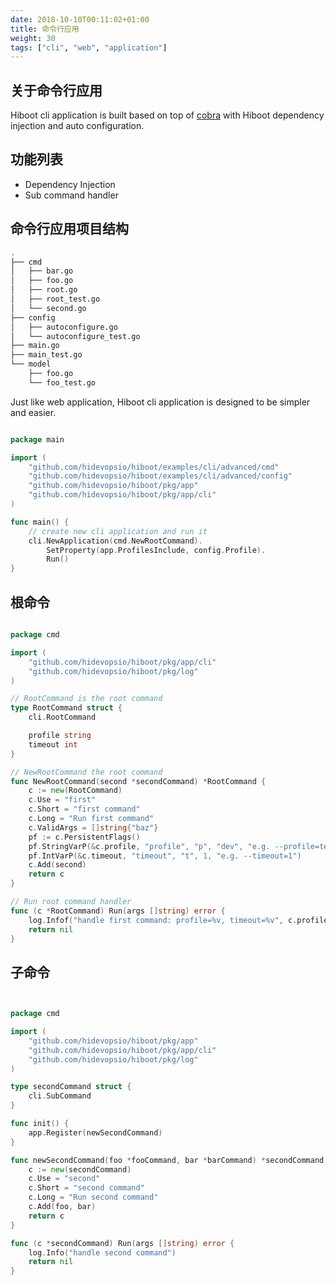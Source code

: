 ```yaml
---
date: 2018-10-10T00:11:02+01:00
title: 命令行应用
weight: 30
tags: ["cli", "web", "application"]
---
```


## 关于命令行应用

Hiboot cli application is built based on top of [cobra](https://github.com/spf13/cobra) with Hiboot dependency injection and auto configuration.

## 功能列表

* Dependency Injection
* Sub command handler

## 命令行应用项目结构

```bash
.
├── cmd
│   ├── bar.go
│   ├── foo.go
│   ├── root.go
│   ├── root_test.go
│   └── second.go
├── config
│   ├── autoconfigure.go
│   └── autoconfigure_test.go
├── main.go
├── main_test.go
└── model
    ├── foo.go
    └── foo_test.go

```

Just like web application, Hiboot cli application is designed to be simpler and easier.

```go

package main

import (
	"github.com/hidevopsio/hiboot/examples/cli/advanced/cmd"
	"github.com/hidevopsio/hiboot/examples/cli/advanced/config"
	"github.com/hidevopsio/hiboot/pkg/app"
	"github.com/hidevopsio/hiboot/pkg/app/cli"
)

func main() {
	// create new cli application and run it
	cli.NewApplication(cmd.NewRootCommand).
		SetProperty(app.ProfilesInclude, config.Profile).
		Run()
}

```

## 根命令

```go

package cmd

import (
	"github.com/hidevopsio/hiboot/pkg/app/cli"
	"github.com/hidevopsio/hiboot/pkg/log"
)

// RootCommand is the root command
type RootCommand struct {
	cli.RootCommand

	profile string
	timeout int
}

// NewRootCommand the root command
func NewRootCommand(second *secondCommand) *RootCommand {
	c := new(RootCommand)
	c.Use = "first"
	c.Short = "first command"
	c.Long = "Run first command"
	c.ValidArgs = []string{"baz"}
	pf := c.PersistentFlags()
	pf.StringVarP(&c.profile, "profile", "p", "dev", "e.g. --profile=test")
	pf.IntVarP(&c.timeout, "timeout", "t", 1, "e.g. --timeout=1")
	c.Add(second)
	return c
}

// Run root command handler
func (c *RootCommand) Run(args []string) error {
	log.Infof("handle first command: profile=%v, timeout=%v", c.profile, c.timeout)
	return nil
}

```

## 子命令

```go


package cmd

import (
	"github.com/hidevopsio/hiboot/pkg/app"
	"github.com/hidevopsio/hiboot/pkg/app/cli"
	"github.com/hidevopsio/hiboot/pkg/log"
)

type secondCommand struct {
	cli.SubCommand
}

func init() {
	app.Register(newSecondCommand)
}

func newSecondCommand(foo *fooCommand, bar *barCommand) *secondCommand {
	c := new(secondCommand)
	c.Use = "second"
	c.Short = "second command"
	c.Long = "Run second command"
	c.Add(foo, bar)
	return c
}

func (c *secondCommand) Run(args []string) error {
	log.Info("handle second command")
	return nil
}


```